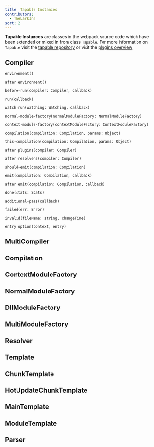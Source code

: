 ```yaml
---
title: Tapable Instances
contributors:
  - TheLarkInn
sort: 2
---
```


**Tapable Instances** are classes in the webpack source code which have been extended or mixed in from class `Tapable`. For more information on `Tapable` visit the [tapable repository](https://github.com/webpack/tapable) or visit the [plugins overview](./plugins#tapable)

## Compiler

`environment()`

`after-environment()`

`before-run(compiler: Compiler, callback)`

`run(callback)`

`watch-run(watching: Watching, callback)`

`normal-module-factory(normalModuleFactory: NormalModuleFactory)`

`context-module-factory(contextModuleFactory: ContextModuleFactory)`

`compilation(compilation: Compilation, params: Object)`

`this-compilation(compilation: Compilation, params: Object)`

`after-plugins(compiler: Compiler)`

`after-resolvers(compiler: Compiler)`

`should-emit(compilation: Compilation)`

`emit(compilation: Compilation, callback)`    

`after-emit(compilation: Compilation, callback)`

`done(stats: Stats)`

`additional-pass(callback)`

`failed(err: Error)`

`invalid(fileName: string, changeTime)`

`entry-option(context, entry)`


## MultiCompiler

## Compilation

## ContextModuleFactory

## NormalModuleFactory

## DllModuleFactory

## MultiModuleFactory

## Resolver

## Template

## ChunkTemplate

## HotUpdateChunkTemplate

## MainTemplate

## ModuleTemplate

## Parser

